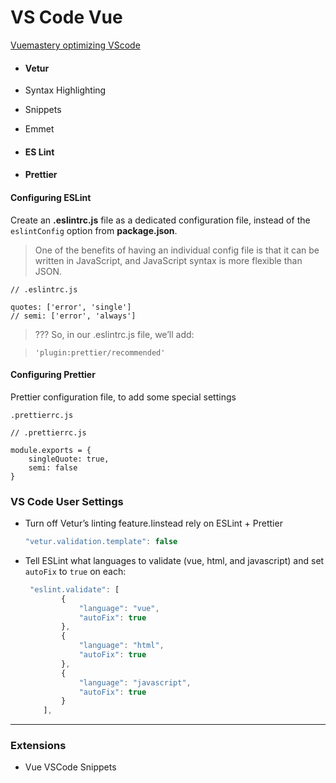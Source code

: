 # VS Code Vue

[Vuemastery optimizing VScode](https://www.vuemastery.com/blog/vs-code-for-vuejs-developers/)

- #### Vetur

- Syntax Highlighting
- Snippets
- Emmet

- #### ES Lint

- #### Prettier



#### Configuring ESLint

Create an **.eslintrc.js** file as a dedicated configuration file,  instead of the `eslintConfig` option from **package.json**.

> One of the benefits of having an individual config file is that it can be written in JavaScript, and JavaScript syntax is more flexible than JSON.

```
// .eslintrc.js
```



```
quotes: ['error', 'single']
// semi: ['error', 'always']
```

> ??? So, in our .eslintrc.js file, we’ll add:

> ```
> 'plugin:prettier/recommended'
> ```

#### Configuring Prettier

Prettier configuration file, to add some special settings

 `.prettierrc.js`

```
// .prettierrc.js

module.exports = {
	singleQuote: true,
	semi: false
}
```

### VS Code User Settings

- Turn off Vetur’s linting feature.Iinstead rely on ESLint + Prettier 

  ```js
  "vetur.validation.template": false
  ```

  

- Tell ESLint what languages  to validate (vue, html, and javascript) and set `autoFix` to `true` on each:

  ```js
   "eslint.validate": [
          {
              "language": "vue",
              "autoFix": true
          },
          {
              "language": "html",
              "autoFix": true
          },
          {
              "language": "javascript",
              "autoFix": true
          }
      ],
  ```

  

------

### Extensions

- Vue VSCode Snippets